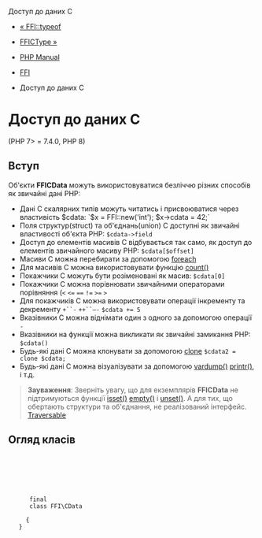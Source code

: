 Доступ до даних C

-   [« FFI::typeof](ffi.typeof.html)
    
-   [FFICType »](class.ffi-ctype.html)
    
-   [PHP Manual](index.html)
    
-   [FFI](book.ffi.html)
    
-   Доступ до даних C
    

# Доступ до даних C

(PHP 7> = 7.4.0, PHP 8)

## Вступ

Об'єкти **FFICData** можуть використовуватися безліччю різних способів як звичайні дані PHP:

-   Дані C скалярних типів можуть читатись і присвоюватися через властивість $cdata: `$x = FFI::new('int'); $x->cdata = 42;`
-   Поля структур(struct) та об'єднань(union) C доступні як звичайні властивості об'єкта PHP: `$cdata->field`
-   Доступ до елементів масивів C відбувається так само, як доступ до елементів звичайного масиву PHP: `$cdata[$offset]`
-   Масиви C можна перебирати за допомогою [foreach](control-structures.foreach.html)
-   Для масивів C можна використовувати функцію [count()](function.count.html)
-   Покажчики C можуть бути розіменовані як масив: `$cdata[0]`
-   Покажчики C можна порівнювати звичайними операторами порівняння (`<` `<=` `==` `!=` `>=` `>`
-   Для покажчиків C можна використовувати операції інкременту та декременту `+``-` `++``–-` `$cdata += 5`
-   Вказівники C можна віднімати один з одного за допомогою операції `-`
-   Вказівники на функції можна викликати як звичайні замикання PHP: `$cdata()`
-   Будь-які дані C можна клонувати за допомогою [clone](language.oop5.cloning.html) `$cdata2 = clone $cdata;`
-   Будь-які дані C можна візуалізувати за допомогою [vardump()](function.var-dump.html) [printr()](function.print-r.html), і т.д.

> **Зауваження**: Зверніть увагу, що для екземплярів **FFICData** не підтримуються функції [isset()](function.isset.html) [empty()](function.empty.html) і [unset()](function.unset.html). А для тих, що обертають структури та об'єднання, не реалізований інтерфейс. [Traversable](class.traversable.html)

## Огляд класів

```synopsis

     
    

    
     
      final
      class FFI\CData
     
     {
   }
```